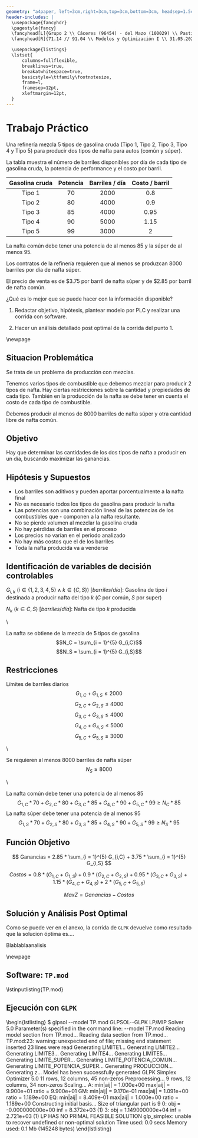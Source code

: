 ```yaml
---
geometry: "a4paper, left=3cm,right=3cm,top=3cm,bottom=3cm, headsep=1.5cm"
header-includes: |
  \usepackage{fancyhdr}
  \pagestyle{fancy}
  \fancyhead[L]{Grupo 2 \\ Cáceres (96454) - del Mazo (100029) \\ Pastine (100017) - Pistillo (99177) }
  \fancyhead[R]{71.14 // 91.04 \\ Modelos y Optimización I \\ 31.05.2021}

  \usepackage{listings}
  \lstset{
      columns=fullflexible,
      breaklines=true,
      breakatwhitespace=true,
      basicstyle=\ttfamily\footnotesize,
      frame=l,
      framesep=12pt,
      xleftmargin=12pt,
  }
---
```


# Trabajo Práctico

Una refinería mezcla 5 tipos de gasolina cruda (Tipo 1, Tipo 2, Tipo 3, Tipo 4 y Tipo 5) para producir dos tipos de nafta para autos (común y súper).

La tabla muestra el número de barriles disponibles por día de cada tipo de gasolina cruda, la potencia de performance y el costo por barril.

| Gasolina cruda | Potencia | Barriles / día | Costo / barril |
| :------------: | :------: | :------------: | :------------: |
|     Tipo 1     |    70    |      2000      |      0.8       |
|     Tipo 2     |    80    |      4000      |      0.9       |
|     Tipo 3     |    85    |      4000      |      0.95      |
|     Tipo 4     |    90    |      5000      |      1.15      |
|     Tipo 5     |    99    |      3000      |       2        |

La nafta común debe tener una potencia de al menos 85 y la súper de al menos 95.

Los contratos de la refinería requieren que al menos se produzcan 8000 barriles por día de nafta súper.

El precio de venta es de $3.75 por barril de nafta súper y de $2.85 por barril de nafta común.

¿Qué es lo mejor que se puede hacer con la información disponible?

1. Redactar objetivo, hipótesis, plantear modelo por PLC y realizar una corrida con software.

2. Hacer un análisis detallado post optimal de la corrida del punto 1.

\newpage
## Situacion Problemática

Se trata de un problema de producción con mezclas.

Tenemos varios tipos de combustible que debemos mezclar para producir 2 tipos de nafta. Hay ciertas restricciones sobre la cantidad y propiedades de cada tipo. También en la producción de la nafta se debe tener en cuenta el costo de cada tipo de combustible.

Debemos producir al menos de 8000 barriles de nafta súper y otra cantidad libre de nafta común.

## Objetivo

Hay que determinar las cantidades de los dos tipos de nafta a producir en un día, buscando maximizar las ganancias.

## Hipótesis y Supuestos

- Los barriles son aditivos y pueden aportar porcentualmente a la nafta final
- No es necesario todos los tipos de gasolina para producir la nafta
- Las potencias son una combinación lineal de las potencias de los combustibles que - componen a la nafta resultante.
- No se pierde volumen al mezclar la gasolina cruda
- No hay pérdidas de barriles en el proceso
- Los precios no varían en el periodo analizado
- No hay más costos que el de los barriles
- Toda la nafta producida va a venderse

## Identificación de variables de decisión controlables

$G_{i,k}  \: (i \in \{ 1,2,3,4,5 \} \wedge k \in \{C,S\} ) \: [barriles/día]:$ Gasolina de tipo $i$ destinada a producir nafta del tipo $k$ ($C$ por común, $S$ por super)

$N_k  \: (k \in {C,S} ) \: [barriles/día]:$ Nafta de tipo $k$ producida

\

La nafta se obtiene de la mezcla de 5 tipos de gasolina
$$N_C = \sum_{i = 1}^{5} G_{i,C}$$
$$N_S = \sum_{i = 1}^{5} G_{i,S}$$

## Restricciones

Límites de barriles diarios
$$G_{1,C}+G_{1,S} \leq 2000$$
$$G_{2,C}+G_{2,S} \leq 4000$$
$$G_{3,C}+G_{3,S} \leq 4000$$
$$G_{4,C}+G_{4,S} \leq 5000$$
$$G_{5,C}+G_{5,S} \leq 3000$$

\

Se requieren al menos 8000 barriles de nafta súper
$$N_S \geq 8000$$

\

La nafta común debe tener una potencia de al menos 85
$$G_{1,C} * 70 + G_{2,C} * 80 + G_{3,C} * 85 + G_{4,C} * 90 + G_{5,C}* 99 \geq N_C * 85$$
La nafta súper debe tener una potencia de al menos 95
$$G_{1,S} * 70 + G_{2,S} * 80 + G_{3,S} * 85 + G_{4,S} * 90 + G_{5,S}* 99 \geq N_S * 95$$

## Función Objetivo

$$
Ganancias = 2.85 * \sum_{i = 1}^{5} G_{i,C} + 3.75 * \sum_{i = 1}^{5} G_{i,S}
$$

$$
Costos =
0.8 * (G_{1,C} + G_{1,S}) +  0.9 * (G_{2,C} + G_{2,S}) + 0.95 * (G_{3,C} + G_{3,S}) +
1.15 * (G_{4,C} + G_{4,S}) + 2 * (G_{5,C} + G_{5,S})
$$

$$ Max Z = Ganancias - Costos $$

## Solución y Análisis Post Optimal

Como se puede ver en el anexo, la corrida de `GLPK` devuelve como resultado que la solucion óptima es....

Blablablaanalisis

\newpage

## Software: `TP.mod`

\lstinputlisting{TP.mod}

## Ejecución con `GLPK`

\begin{lstlisting}
$ glpsol --model TP.mod
GLPSOL--GLPK LP/MIP Solver 5.0
Parameter(s) specified in the command line:
 --model TP.mod
Reading model section from TP.mod...
Reading data section from TP.mod...
TP.mod:23: warning: unexpected end of file; missing end statement inserted
23 lines were read
Generating LIMITE1...
Generating LIMITE2...
Generating LIMITE3...
Generating LIMITE4...
Generating LIMITE5...
Generating LIMITE_SUPER...
Generating LIMITE_POTENCIA_COMUN...
Generating LIMITE_POTENCIA_SUPER...
Generating PRODUCCION...
Generating z...
Model has been successfully generated
GLPK Simplex Optimizer 5.0
11 rows, 12 columns, 45 non-zeros
Preprocessing...
9 rows, 12 columns, 34 non-zeros
Scaling...
 A: min|aij| =  1.000e+00  max|aij| =  9.900e+01  ratio =  9.900e+01
GM: min|aij| =  9.170e-01  max|aij| =  1.091e+00  ratio =  1.189e+00
EQ: min|aij| =  8.409e-01  max|aij| =  1.000e+00  ratio =  1.189e+00
Constructing initial basis...
Size of triangular part is 9
      0: obj =  -0.000000000e+00 inf =   8.372e+03 (1)
      3: obj =   1.149000000e+04 inf =   2.721e+03 (1)
LP HAS NO PRIMAL FEASIBLE SOLUTION
glp_simplex: unable to recover undefined or non-optimal solution
Time used:   0.0 secs
Memory used: 0.1 Mb (145248 bytes)
\end{lstlisting}
